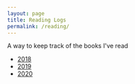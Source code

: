 ```yaml
---
layout: page
title: Reading Logs
permalink: /reading/
---
```


<div id="main">
  <p>A way to keep track of the books I've read</p>
  <ul>
    <li><a href="/reading/2018">2018</a></li>
    <li><a href="/reading/2019">2019</a></li>
    <li><a href="/reading/2020">2020</a></li>
  </ul>
</div> 
